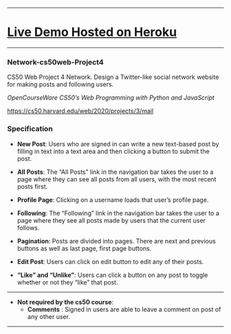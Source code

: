----
# [Live Demo Hosted on Heroku](https://flopper-network.herokuapp.com/ "Flopper")
-----


### Network-cs50web-Project4
CS50 Web Project 4 Network. Design a Twitter-like social network website for making posts and following users.

*OpenCourseWare CS50’s Web Programming with Python and JavaScript*

https://cs50.harvard.edu/web/2020/projects/3/mail

### Specification

- **New Post**: Users who are signed in can write a new text-based post by filling in text into a text area and then clicking a button to submit the post.

- **All Posts**: The “All Posts” link in the navigation bar takes the user to a page where they can see all posts from all users, with the most recent posts first.

- **Profile Page**: Clicking on a username loads that user’s profile page.


- **Following**: The “Following” link in the navigation bar takes the user to a page where they see all posts made by users that the current user follows.

- **Pagination**: Posts are divided into pages. There are next and previous buttons as well as last page, first page buttons.

- **Edit Post**: Users can click on edit button to edit any of their posts.

- **“Like” and “Unlike”**: Users can click a button on any post to toggle whether or not they “like” that post.
- ---------

- **Not required by the cs50 course**: 
  - **Comments** : Signed in users are able to leave a comment on post of any other user. 
------
